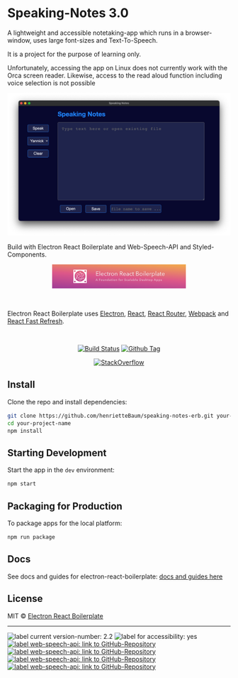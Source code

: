 # Speaking-Notes 3.0

A lightweight and accessible notetaking-app which runs in a browser-window, uses large font-sizes and Text-To-Speech. 

It is a project for the purpose of learning only.

Unfortunately, accessing the app on Linux does not currently work with the Orca screen reader. Likewise, access to the read aloud function including voice selection is not possible

![screenshot app window speaking notes v.3 ](screenshot-app-window-v.-3.0.jpeg)
<br/>


Build with Electron React Boilerplate and Web-Speech-API and Styled-Components.




<p align = 'center'>
<img src=".erb/img/erb-banner.svg" width="60%" />
</p>
<br>

<p>
  Electron React Boilerplate uses <a href="https://electron.atom.io/">Electron</a>, <a href="https://facebook.github.io/react/">React</a>, <a href="https://github.com/reactjs/react-router">React Router</a>, <a href="https://webpack.js.org/">Webpack</a> and <a href="https://www.npmjs.com/package/react-refresh">React Fast Refresh</a>.
</p>

<br>

<div align="center">

[![Build Status][github-actions-status]][github-actions-url]
[![Github Tag][github-tag-image]][github-tag-url]

[![StackOverflow][stackoverflow-img]][stackoverflow-url]

</div>

## Install

Clone the repo and install dependencies:

```bash
git clone https://github.com/henrietteBaum/speaking-notes-erb.git your-project-name
cd your-project-name
npm install
```


## Starting Development

Start the app in the `dev` environment:

```bash
npm start
```

## Packaging for Production

To package apps for the local platform:

```bash
npm run package
```

## Docs

See docs and guides for electron-react-boilerplate: [docs and guides here](https://electron-react-boilerplate.js.org/docs/installation)


## License

MIT © [Electron React Boilerplate](https://github.com/electron-react-boilerplate)

[github-actions-status]: https://github.com/electron-react-boilerplate/electron-react-boilerplate/workflows/Test/badge.svg
[github-actions-url]: https://github.com/electron-react-boilerplate/electron-react-boilerplate/actions
[github-tag-image]: https://img.shields.io/github/tag/electron-react-boilerplate/electron-react-boilerplate.svg?label=version
[github-tag-url]: https://github.com/electron-react-boilerplate/electron-react-boilerplate/releases/latest
[stackoverflow-img]: https://img.shields.io/badge/stackoverflow-electron_react_boilerplate-blue.svg
[stackoverflow-url]: https://stackoverflow.com/questions/tagged/electron-react-boilerplate


____
<p>
<img src="https://img.shields.io/badge/version:-v.3.0-blue" alt="label current version-number: 2.2"/>
<img src="https://img.shields.io/badge/accessibility-yes-brightgreen" alt="label for accessibility: yes"/>
<a href="https://github.com/mdn/content/blob/main/files/en-us/web/api/web_speech_api/index.md">
    <img src="https://img.shields.io/badge/api-WebSpeechApi-blue" alt="label web-speech-api: link to GitHub-Repository"/>
</a>
<a href="https://reactjs.org">
    <img src="https://img.shields.io/badge/library:-react.js-blue" alt="label web-speech-api: link to GitHub-Repository"/>
</a>
<a href="https://github.com/electron-react-boilerplate/electron-react-boilerplate/releases/latest">
   <img src="https://img.shields.io/badge/template-erb-blue" alt="label web-speech-api: link to GitHub-Repository"/>
</a>
<a href="https://styled-components.com">
   <img src="https://img.shields.io/badge/api-styledComponents-blue" alt="label web-speech-api: link to GitHub-Repository"/>
</a>

</p>
